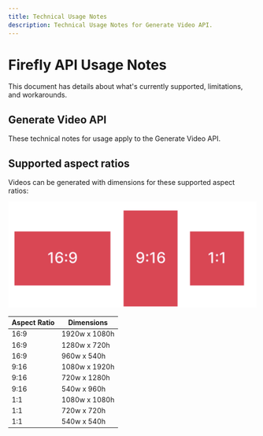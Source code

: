 ```yaml
---
title: Technical Usage Notes
description: Technical Usage Notes for Generate Video API.
---
```


# Firefly API Usage Notes

This document has details about what's currently supported, limitations, and workarounds.

## Generate Video API

These technical notes for usage apply to the Generate Video API.

## Supported aspect ratios

Videos can be generated with dimensions for these supported aspect ratios:

![Supported aspect ratios](./aspectRatios.png)

| Aspect Ratio | Dimensions |
| ------------- | ------------- |
| 16:9 | 1920w x 1080h |
| 16:9 | 1280w x 720h |
| 16:9 | 960w x 540h |
| 9:16 | 1080w x 1920h |
| 9:16 | 720w x 1280h |
| 9:16 | 540w x 960h |
| 1:1 | 1080w x 1080h |
| 1:1 | 720w x 720h |
| 1:1 | 540w x 540h |
